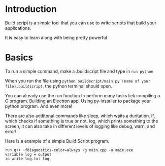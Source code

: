 # Introduction
Build script is a simple tool that you can use to write scripts that build your applications.

It is easy to learn along with being pretty powerful
# Basics
To run a simple command, make a .buildscript file and type in `run python`

When you run the file using `python buildscript/main.py (name of your file).buildscript`,
the python terminal should open.

You can already use the run function to perform many tasks liek compiling a C program.
Building an Electron app.
Using py-installer to package your python program.
And even more!

There are also additonal commands like sleep, which waits a duritation.
if, which checks if something is true or not.
log, which prints something to the screen, it can also take in different levels of logging like debug, warn, and error!

Here is a example of a simple Build Script program.
```
run g++ -fdiagnostics-color=always -g main.cpp -o main.exe
variable log = output
io write log.txt log
```
